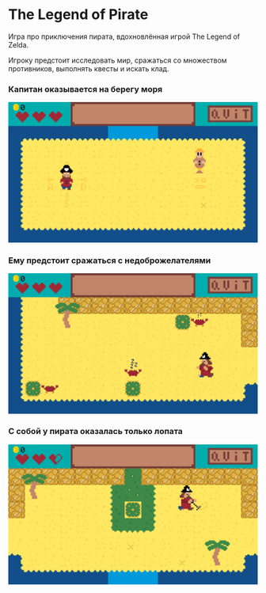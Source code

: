 # The Legend of Pirate
Игра про приключения пирата, вдохновлённая игрой The Legend of Zelda.

Игроку предстоит исследовать мир, сражаться со множеством противников, выполнять квесты и искать клад.

### Капитан оказывается на берегу моря
![](docs/imgs/island.png)

### Ему предстоит сражаться с недоброжелателями
![](docs/imgs/crabs.png)

### С собой у пирата оказалась только лопата
![](docs/imgs/dig.png)
